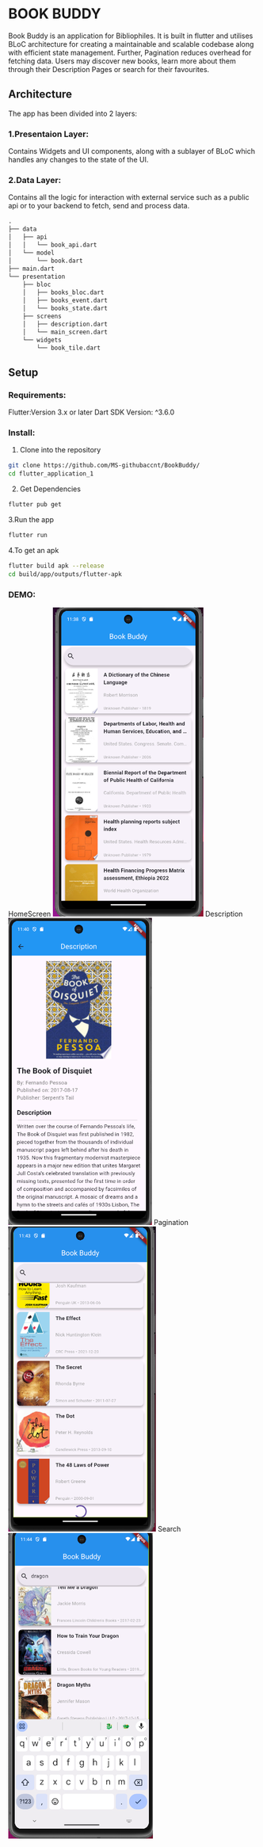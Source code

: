 # BOOK BUDDY
Book Buddy is an application for Bibliophiles. It is built in flutter and utilises BLoC architecture for creating a maintainable and scalable codebase along with efficient state management. Further, Pagination reduces overhead for fetching data. Users may discover new books, learn more about them through their Description Pages or search for their favourites.<br>

## Architecture
The app has been divided into 2 layers:<br>
### 1.Presentaion Layer:
Contains Widgets and UI components, along with a sublayer of BLoC which handles any changes to the state of the UI.<br>
### 2.Data Layer: 
Contains all the logic for interaction with external service such as a public api or to your backend to fetch, send and process data.<br>
```
.
├── data
│   ├── api
│   │   └── book_api.dart
│   └── model
│       └── book.dart
├── main.dart
└── presentation
    ├── bloc
    │   ├── books_bloc.dart
    │   ├── books_event.dart
    │   └── books_state.dart
    ├── screens
    │   ├── description.dart
    │   └── main_screen.dart
    └── widgets
        └── book_tile.dart

```
## Setup
### Requirements:
Flutter:Version 3.x or later
Dart SDK Version: ^3.6.0
### Install:
1. Clone into the repository
```bash
git clone https://github.com/MS-githubaccnt/BookBuddy/
cd flutter_application_1
```
2. Get Dependencies
```bash
flutter pub get
```
3.Run the app
```bash
flutter run
```
4.To get an apk
```bash
flutter build apk --release
cd build/app/outputs/flutter-apk
```
### DEMO:
HomeScreen
![alt](assets/homeScreen.png)
Description
![alt](assets/description.png)
Pagination
![alt](assets/pagination.png)
Search
![alt](assets/search.png)
